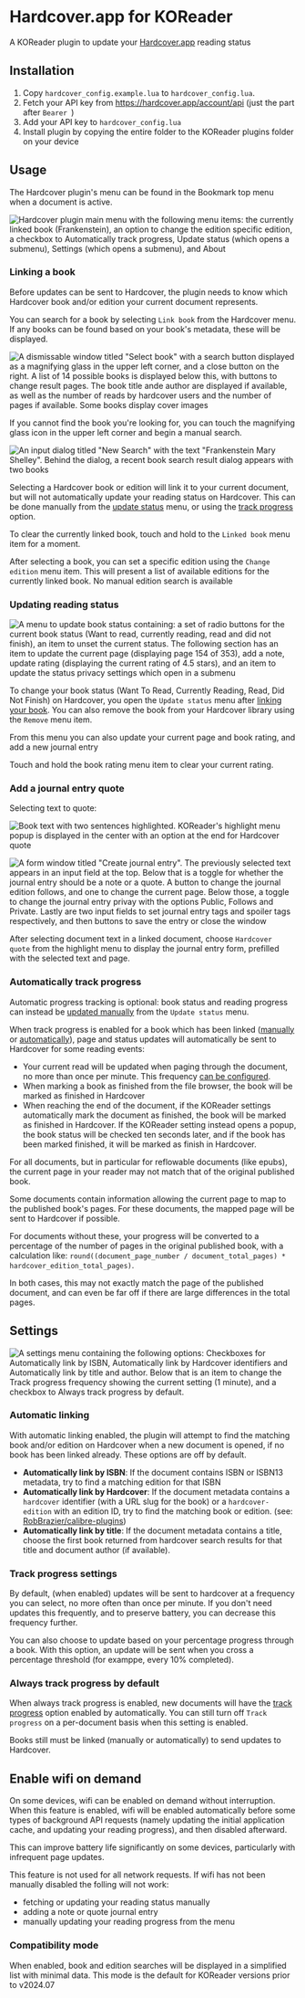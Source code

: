 # Hardcover.app for KOReader

A KOReader plugin to update your [Hardcover.app](https://hardcover.app) reading status

## Installation

1. Copy `hardcover_config.example.lua` to `hardcover_config.lua`.
2. Fetch your API key from https://hardcover.app/account/api (just the part after `Bearer `)
3. Add your API key to `hardcover_config.lua`
4. Install plugin by copying the entire folder to the KOReader plugins folder on your device

## Usage

The Hardcover plugin's menu can be found in the Bookmark top menu when a document is active.

![Hardcover plugin main menu with the following menu items: the currently linked book (Frankenstein), an option to change the edition specific edition, a checkbox to Automatically track progress, Update status (which opens a submenu), Settings (which opens a submenu), and About](https://github.com/user-attachments/assets/0fd8f6fb-3a61-471f-9450-9a0b3dadc9d1)

### Linking a book

Before updates can be sent to Hardcover, the plugin needs to know which Hardcover book and/or edition your current
document represents.

You can search for a book by selecting `Link book` from the Hardcover menu. If any books can be found based
on your book's metadata, these will be displayed.

![A dismissable window titled "Select book" with a search button displayed as a magnifying glass in the upper left corner, and a close button on the right. A list of 14 possible books is displayed below this, with buttons to change result pages. The book title ande author are displayed if available, as well as the number of reads by hardcover users and the number of pages if available. Some books display cover images](https://github.com/user-attachments/assets/99d16ef0-6dda-41d8-bfdc-32c97ae09d87)

If you cannot find the book you're looking for, you can touch the magnifying glass icon in the upper left corner and
begin a manual search.

![An input dialog titled "New Search" with the text "Frankenstein Mary Shelley". Behind the dialog, a recent book search result dialog appears with two books](https://github.com/user-attachments/assets/73619448-9821-410a-901f-d8fc61185dd3)

Selecting a Hardcover book or edition will link it to your current document, but will not automatically update your
reading status on Hardcover. This can be done manually from the [update status](#updating-reading-status) menu, or using
the [track progress](#automatically-track-progress) option.

To clear the currently linked book, touch and hold to the `Linked book` menu item for a moment.

After selecting a book, you can set a specific edition using the `Change edition` menu item. This will present a list
of available editions for the currently linked book. No manual edition search is available

### Updating reading status

![A menu to update book status containing: a set of radio buttons for the current book status (Want to read, currently reading, read and did not finish), an item to unset the current status. The following section has an item to update the current page (displaying page 154 of 353), add a note, update rating (displaying the current rating of 4.5 stars), and an item to update the status privacy settings which open in a submenu](https://github.com/user-attachments/assets/55b33a0a-bda8-4ec9-918d-0409266abe3b)

To change your book status (Want To Read, Currently Reading, Read, Did Not Finish) on Hardcover, you open the
`Update status` menu after [linking your book](#linking-a-book). You can also remove the book from your Hardcover
library using the `Remove` menu item.

From this menu you can also update your current page and book rating, and add a new journal entry

Touch and hold the book rating menu item to clear your current rating.

### Add a journal entry quote

Selecting text to quote:

![Book text with two sentences highlighted. KOReader's highlight menu popup is displayed in the center with an option at the end for Hardcover quote](https://github.com/user-attachments/assets/5dba19a4-f72a-4894-820c-0cfdcc55bf68)

![A form window titled "Create journal entry". The previously selected text appears in an input field at the top. Below that is a toggle for whether the journal entry should be a note or a quote. A button to change the journal edition follows, and one to change the current page. Below those, a toggle to change the journal entry privay with the options Public, Follows and Private. Lastly are two input fields to set journal entry tags and spoiler tags respectively, and then buttons to save the entry or close the window](https://github.com/user-attachments/assets/c386f153-330f-4e1f-afa1-12fdf48a1216)

After selecting document text in a linked document, choose `Hardcover quote` from the highlight menu to display the
journal entry form, prefilled with the selected text and page.

### Automatically track progress

Automatic progress tracking is optional: book status and reading progress can instead be
[updated manually](#update-reading-status) from the `Update status` menu.

When track progress is enabled for a book which has been linked ([manually](#linking-a-book)
or [automatically](#automatic-linking)),
page and status updates will automatically be sent to Hardcover for some reading events:

* Your current read will be updated when paging through the document, no more than once per minute. This frequency
  [can be configured](#track-progress-frequency).
* When marking a book as finished from the file browser, the book will be marked as finished in Hardcover
* When reaching the end of the document, if the KOReader settings automatically mark the document as finished, the
  book will be marked as finished in Hardcover. If the KOReader setting instead opens a popup, the book status will be
  checked
  ten seconds later, and if the book has been marked finished, it will be marked as finish in Hardcover.

For all documents, but in particular for reflowable documents (like epubs), the current page in your reader may not
match that of the original published book.

Some documents contain information allowing the current page to map to the published book's pages. For these documents,
the mapped page will be sent to Hardcover if possible.

For documents without these, your progress will be converted to a percentage of the number of pages in the original
published book, with a calculation like:
`round((document_page_number / document_total_pages) * hardcover_edition_total_pages)`.

In both cases, this may not exactly match the page of the published document, and can even be far off if there
are large differences in the total pages.

## Settings

![A settings menu containing the following options: Checkboxes for Automatically link by ISBN, Automatically link by Hardcover identifiers and Automatically link by title and author. Below that is an item to change the Track progress frequency showing the current setting (1 minute), and a checkbox to Always track progress by default.](https://github.com/user-attachments/assets/dc8a397b-f36d-49da-b880-d04d47219ed0)

### Automatic linking

With automatic linking enabled, the plugin will attempt to find the matching book and/or edition on Hardcover
when a new document is opened, if no book has been linked already. These options are off by default.

* **Automatically link by ISBN**: If the document contains ISBN or ISBN13 metadata, try to find a matching edition for
  that ISBN
* **Automatically link by Hardcover**: If the document metadata contains a `hardcover` identifier (with a URL slug for
  the book)
  or a `hardcover-edition` with an edition ID, try to find the matching book or edition.
  (see: [RobBrazier/calibre-plugins](https://github.com/RobBrazier/calibre-plugins/tree/main/plugins/hardcover))
* **Automatically link by title**: If the document metadata contains a title, choose the first book returned from
  hardcover search results for that title and document author (if available).

### Track progress settings

By default, (when enabled) updates will be sent to hardcover at a frequency you can select, no more often than once per
minute. If you don't need updates this frequently, and to preserve battery, you can decrease this frequency further.

You can also choose to update based on your percentage progress through a book. With this option, an update will be sent
when you cross a percentage threshold (for examppe, every 10% completed).

### Always track progress by default

When always track progress is enabled, new documents will have the [track progress](#automatically-track-progress)
option
enabled by automatically. You can still turn off `Track progress` on a per-document basis when this setting is enabled.

Books still must be linked (manually or automatically) to send updates to Hardcover.

## Enable wifi on demand

On some devices, wifi can be enabled on demand without interruption. When this feature is enabled, wifi will be enabled
automatically before some types of background API requests (namely updating the initial application cache, and updating
your reading progress), and then disabled afterward.

This can improve battery life significantly on some devices, particularly with infrequent page updates.

This feature is not used for all network requests. If wifi has not been manually disabled the folling will not work:  

* fetching or updating your reading status manually
* adding a note or quote journal entry
* manually updating your reading progress from the menu

### Compatibility mode

When enabled, book and edition searches will be displayed in a simplified list with minimal data. This mode is the
default for KOReader versions prior to v2024.07

